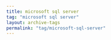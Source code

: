 ```yaml
---
title: microsoft sql server
tag: "microsoft sql server"
layout: archive-tags
permalink: "tag/microsoft-sql-server"
---
```

